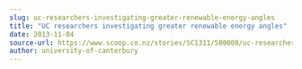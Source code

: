 ```yaml
---
slug: uc-researchers-investigating-greater-renewable-energy-angles
title: "UC researchers investigating greater renewable energy angles"
date: 2013-11-04
source-url: https://www.scoop.co.nz/stories/SC1311/S00008/uc-researchers-investigating-greater-renewable-energy-angles.htm
author: university-of-canterbury
---
```

